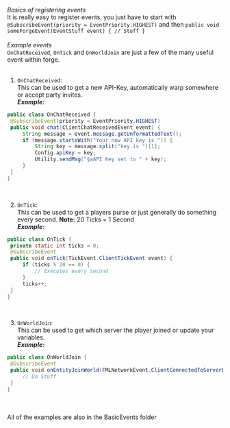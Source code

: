 
   *Basics of registering events* </br>
   It is really easy to register events, you just have to start with `@SubscribeEvent(priority = EventPriority.HIGHEST)` and then `public void someForgeEvent(EventStuff event) { // Stuff }` </br>
</br>
*Example events* </br>
`OnChatReceived`, `OnTick` and `OnWorldJoin` are just a few of the many useful event within forge. </br>
</br>
   1. `OnChatReceived`: </br>
   This can be used to get a new API-Key, automatically warp somewhere or accept party invites. </br>
   ***Example:*** </br>
   ```java
   public class OnChatReceived {
   	@SubscribeEvent(priority = EventPriority.HIGHEST)
   	public void chat(ClientChatReceivedEvent event) {
   		String message = event.message.getUnformattedText();
   		if (message.startsWith("Your new API key is ")) {
   			String key = message.split("key is ")[1];
   			Config.apiKey = key;
   			Utility.sendMsg("§aAPI Key set to " + key);
   		}
   	}
   }
   ```
   </br>

   2. `OnTick`: </br>
   This can be used to get a players purse or just generally do something every second. **Note:** 20 Ticks = 1 Second </br>
   ***Example:*** </br>
   ```java
   public class OnTick {
   	private static int ticks = 0;
   	@SubscribeEvent
   	public void onTick(TickEvent.ClientTickEvent event) {
   		if (ticks % 20 == 0) {
   			// Executes every second
   		}
   		ticks++;
   	}
   }
   ```
   </br>

   
   3. `OnWorldJoin`: </br>
   This can be used to get which server the player joined or update your variables. </br>
   ***Example:*** </br>
   ```java
   public class OnWorldJoin {
   	@SubscribeEvent
   	public void onEntityJoinWorld(FMLNetworkEvent.ClientConnectedToServerEvent event) {
   		// Do Stuff
   	}
   }
   ``` 
   </br> </br>
   All of the examples are also in the BasicEvents folder
</br>
